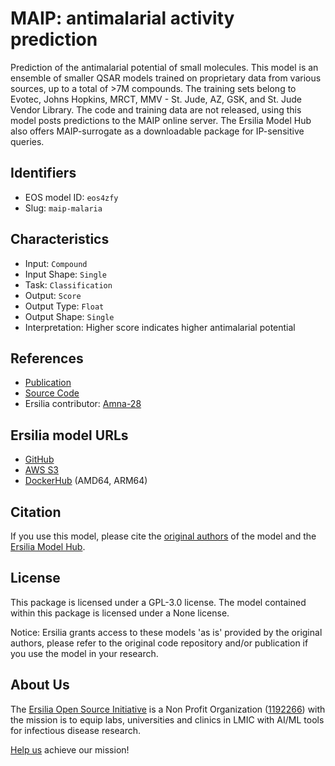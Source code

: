 # MAIP: antimalarial activity prediction

Prediction of the antimalarial potential of small molecules. This model is an ensemble of smaller QSAR models trained on proprietary data from various sources, up to a total of >7M compounds. The training sets belong to Evotec, Johns Hopkins, MRCT, MMV - St. Jude, AZ, GSK, and St. Jude Vendor Library. The code and training data are not released, using this model posts predictions to the MAIP online server. The Ersilia Model Hub also offers MAIP-surrogate as a downloadable package for IP-sensitive queries.

## Identifiers

* EOS model ID: `eos4zfy`
* Slug: `maip-malaria`

## Characteristics

* Input: `Compound`
* Input Shape: `Single`
* Task: `Classification`
* Output: `Score`
* Output Type: `Float`
* Output Shape: `Single`
* Interpretation: Higher score indicates higher antimalarial potential

## References

* [Publication](https://jcheminf.biomedcentral.com/articles/10.1186/s13321-021-00487-2)
* [Source Code](https://www.ebi.ac.uk/chembl/maip/)
* Ersilia contributor: [Amna-28](https://github.com/Amna-28)

## Ersilia model URLs
* [GitHub](https://github.com/ersilia-os/eos4zfy)
* [AWS S3](https://ersilia-models-zipped.s3.eu-central-1.amazonaws.com/eos4zfy.zip)
* [DockerHub](https://hub.docker.com/r/ersiliaos/eos4zfy) (AMD64, ARM64)

## Citation

If you use this model, please cite the [original authors](https://jcheminf.biomedcentral.com/articles/10.1186/s13321-021-00487-2) of the model and the [Ersilia Model Hub](https://github.com/ersilia-os/ersilia/blob/master/CITATION.cff).

## License

This package is licensed under a GPL-3.0 license. The model contained within this package is licensed under a None license.

Notice: Ersilia grants access to these models 'as is' provided by the original authors, please refer to the original code repository and/or publication if you use the model in your research.

## About Us

The [Ersilia Open Source Initiative](https://ersilia.io) is a Non Profit Organization ([1192266](https://register-of-charities.charitycommission.gov.uk/charity-search/-/charity-details/5170657/full-print)) with the mission is to equip labs, universities and clinics in LMIC with AI/ML tools for infectious disease research.

[Help us](https://www.ersilia.io/donate) achieve our mission!